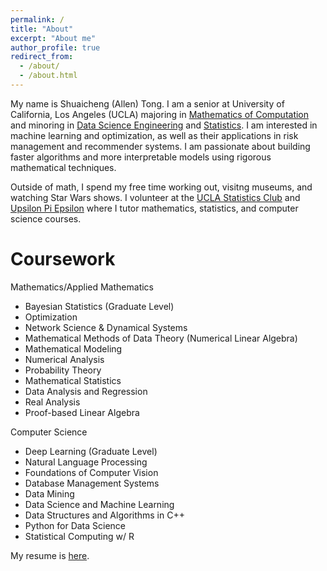```yaml
---
permalink: /
title: "About"
excerpt: "About me"
author_profile: true
redirect_from: 
  - /about/
  - /about.html
---
```


My name is Shuaicheng (Allen) Tong. I am a senior at University of California, Los Angeles (UCLA) majoring in [Mathematics of Computation](https://ww3.math.ucla.edu/) and minoring in [Data Science Engineering](https://www.seasoasa.ucla.edu/datasci/) and [Statistics](http://statistics.ucla.edu/). I am interested in machine learning and optimization, as well as their applications in risk management and recommender systems. I am passionate about building faster algorithms and more interpretable models using rigorous mathematical techniques.

Outside of math, I spend my free time working out, visitng museums, and watching Star Wars shows. I volunteer at the [UCLA Statistics Club](http://statistics.ucla.edu/groups/statistics-club-at-ucla/) and [Upsilon Pi Epsilon](https://upe.seas.ucla.edu/tutoring/) where I tutor mathematics, statistics, and computer science courses.

Coursework
======
Mathematics/Applied Mathematics
* Bayesian Statistics (Graduate Level)
* Optimization
* Network Science & Dynamical Systems
* Mathematical Methods of Data Theory (Numerical Linear Algebra)
* Mathematical Modeling
* Numerical Analysis
* Probability Theory
* Mathematical Statistics
* Data Analysis and Regression
* Real Analysis
* Proof-based Linear Algebra

Computer Science
* Deep Learning (Graduate Level)
* Natural Language Processing
* Foundations of Computer Vision
* Database Management Systems
* Data Mining
* Data Science and Machine Learning
* Data Structures and Algorithms in C++
* Python for Data Science
* Statistical Computing w/ R




My resume is [here](files/Allen_Tong_resume_latex.pdf).